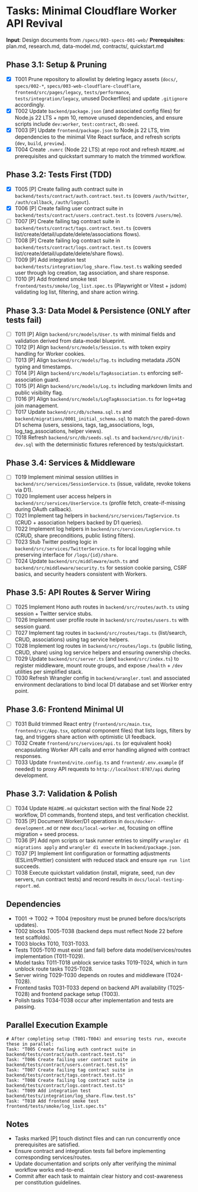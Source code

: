 # Tasks: Minimal Cloudflare Worker API Revival

**Input**: Design documents from `/specs/003-specs-001-web/`
**Prerequisites**: plan.md, research.md, data-model.md, contracts/, quickstart.md

## Phase 3.1: Setup & Pruning
- [x] T001 Prune repository to allowlist by deleting legacy assets (`docs/`, `specs/002-*`, `specs/003-web-cloudflare-cloudflare`, `frontend/src/pages/legacy`, `tests/performance`, `tests/integration/legacy`, unused Dockerfiles) and update `.gitignore` accordingly.
- [x] T002 Update `backend/package.json` (and associated config files) for Node.js 22 LTS + npm 10, remove unused dependencies, and ensure scripts include `dev:worker`, `test:contract`, `db:seed`.
- [x] T003 [P] Update `frontend/package.json` to Node.js 22 LTS, trim dependencies to the minimal Vite React surface, and refresh scripts (`dev`, `build`, `preview`).
- [x] T004 Create `.nvmrc` (Node 22 LTS) at repo root and refresh `README.md` prerequisites and quickstart summary to match the trimmed workflow.

## Phase 3.2: Tests First (TDD)
- [x] T005 [P] Create failing auth contract suite in `backend/tests/contract/auth.contract.test.ts` (covers `/auth/twitter`, `/auth/callback`, `/auth/logout`).
- [x] T006 [P] Create failing user contract suite in `backend/tests/contract/users.contract.test.ts` (covers `/users/me`).
- [ ] T007 [P] Create failing tag contract suite in `backend/tests/contract/tags.contract.test.ts` (covers list/create/detail/update/delete/associations flows).
- [ ] T008 [P] Create failing log contract suite in `backend/tests/contract/logs.contract.test.ts` (covers list/create/detail/update/delete/share flows).
- [ ] T009 [P] Add integration test `backend/tests/integration/log_share.flow.test.ts` walking seeded user through log creation, tag association, and share response.
- [ ] T010 [P] Add frontend smoke test `frontend/tests/smoke/log_list.spec.ts` (Playwright or Vitest + jsdom) validating log list, filtering, and share action wiring.

## Phase 3.3: Data Model & Persistence (ONLY after tests fail)
- [ ] T011 [P] Align `backend/src/models/User.ts` with minimal fields and validation derived from data-model blueprint.
- [ ] T012 [P] Align `backend/src/models/Session.ts` with token expiry handling for Worker cookies.
- [ ] T013 [P] Align `backend/src/models/Tag.ts` including metadata JSON typing and timestamps.
- [ ] T014 [P] Align `backend/src/models/TagAssociation.ts` enforcing self-association guard.
- [ ] T015 [P] Align `backend/src/models/Log.ts` including markdown limits and public visibility flag.
- [ ] T016 [P] Align `backend/src/models/LogTagAssociation.ts` for log↔tag join management.
- [ ] T017 Update `backend/src/db/schema.sql.ts` and `backend/migrations/0001_initial_schema.sql` to match the pared-down D1 schema (users, sessions, tags, tag_associations, logs, log_tag_associations, helper views).
- [ ] T018 Refresh `backend/src/db/seeds.sql.ts` and `backend/src/db/init-dev.sql` with the deterministic fixtures referenced by tests/quickstart.

## Phase 3.4: Services & Middleware
- [ ] T019 Implement minimal session utilities in `backend/src/services/SessionService.ts` (issue, validate, revoke tokens via D1).
- [ ] T020 Implement user access helpers in `backend/src/services/UserService.ts` (profile fetch, create-if-missing during OAuth callback).
- [ ] T021 Implement tag helpers in `backend/src/services/TagService.ts` (CRUD + association helpers backed by D1 queries).
- [ ] T022 Implement log helpers in `backend/src/services/LogService.ts` (CRUD, share preconditions, public listing filters).
- [ ] T023 Stub Twitter posting logic in `backend/src/services/TwitterService.ts` for local logging while preserving interface for `/logs/{id}/share`.
- [ ] T024 Update `backend/src/middleware/auth.ts` and `backend/src/middleware/security.ts` for session cookie parsing, CSRF basics, and security headers consistent with Workers.

## Phase 3.5: API Routes & Server Wiring
- [ ] T025 Implement Hono auth routes in `backend/src/routes/auth.ts` using session + Twitter service stubs.
- [ ] T026 Implement user profile route in `backend/src/routes/users.ts` with session guard.
- [ ] T027 Implement tag routes in `backend/src/routes/tags.ts` (list/search, CRUD, associations) using tag service helpers.
- [ ] T028 Implement log routes in `backend/src/routes/logs.ts` (public listing, CRUD, share) using log service helpers and ensuring ownership checks.
- [ ] T029 Update `backend/src/server.ts` (and `backend/src/index.ts`) to register middleware, mount route groups, and expose `/health` + `/dev` utilities per simplified stack.
- [ ] T030 Refresh Wrangler config in `backend/wrangler.toml` and associated environment declarations to bind local D1 database and set Worker entry point.

## Phase 3.6: Frontend Minimal UI
- [ ] T031 Build trimmed React entry (`frontend/src/main.tsx`, `frontend/src/App.tsx`, optional component files) that lists logs, filters by tag, and triggers share action with optimistic UI feedback.
- [ ] T032 Create `frontend/src/services/api.ts` (or equivalent hook) encapsulating Worker API calls and error handling aligned with contract responses.
- [ ] T033 Update `frontend/vite.config.ts` and `frontend/.env.example` (if needed) to proxy API requests to `http://localhost:8787/api` during development.

## Phase 3.7: Validation & Polish
- [ ] T034 Update `README.md` quickstart section with the final Node 22 workflow, D1 commands, frontend steps, and test verification checklist.
- [ ] T035 [P] Document Worker/D1 operations in `docs/docker-development.md` or new `docs/local-worker.md`, focusing on offline migration + seed process.
- [ ] T036 [P] Add npm scripts or task runner entries to simplify `wrangler d1 migrations apply` and `wrangler d1 execute` in `backend/package.json`.
- [ ] T037 [P] Implement lint configuration or formatting adjustments (ESLint/Prettier) consistent with reduced stack and ensure `npm run lint` succeeds.
- [ ] T038 Execute quickstart validation (install, migrate, seed, run dev servers, run contract tests) and record results in `docs/local-testing-report.md`.

## Dependencies
- T001 → T002 → T004 (repository must be pruned before docs/scripts updates).
- T002 blocks T005-T038 (backend deps must reflect Node 22 before test scaffolds).
- T003 blocks T010, T031-T033.
- Tests T005-T010 must exist (and fail) before data model/services/routes implementation (T011-T029).
- Model tasks T011-T018 unblock service tasks T019-T024, which in turn unblock route tasks T025-T028.
- Server wiring T029-T030 depends on routes and middleware (T024-T028).
- Frontend tasks T031-T033 depend on backend API availability (T025-T028) and frontend package setup (T003).
- Polish tasks T034-T038 occur after implementation and tests are passing.

## Parallel Execution Example
```
# After completing setup (T001-T004) and ensuring tests run, execute these in parallel:
Task: "T005 Create failing auth contract suite in backend/tests/contract/auth.contract.test.ts"
Task: "T006 Create failing user contract suite in backend/tests/contract/users.contract.test.ts"
Task: "T007 Create failing tag contract suite in backend/tests/contract/tags.contract.test.ts"
Task: "T008 Create failing log contract suite in backend/tests/contract/logs.contract.test.ts"
Task: "T009 Add integration test backend/tests/integration/log_share.flow.test.ts"
Task: "T010 Add frontend smoke test frontend/tests/smoke/log_list.spec.ts"
```

## Notes
- Tasks marked [P] touch distinct files and can run concurrently once prerequisites are satisfied.
- Ensure contract and integration tests fail before implementing corresponding services/routes.
- Update documentation and scripts only after verifying the minimal workflow works end-to-end.
- Commit after each task to maintain clear history and cost-awareness per constitution guidelines.
